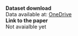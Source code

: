 #
<b></b><br>

<b></b><br>
<br>
<b></b> <br>

<b>Dataset download</b> <br> Data available at: [OneDrive](https://universidadevigo-my.sharepoint.com/:x:/g/personal/diego_barba_uvigo_gal/Eb3z4tYi3sdHu0ZK6lCnlvEBzG65LCdD8Xjt2WIe_2xXsQ?e=5XZgjj)
<br>
<b>Link to the paper</b><br>
Not avaialble yet
